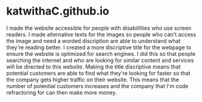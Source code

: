 # katwithaC.github.io

I made the website accessible for people with disabillities who use screen readers.
I made alternative texts for the images so people who can't access the image and need a 
worded discription are able to understand what they're reading better.
I created a more discriptive title for the webpage to ensure the website is optimized
for search engines. I did this so that people searching the internet and who are looking for 
similar content and services will be directed to this website. Making the title 
discriptive means that potential customers are able to find
what they're looking for faster so that the company gets higher traffic on their 
website. This means that the number of potential customers increases and
the company that I'm code refractoring for can then make more money.
